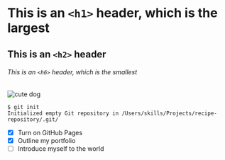 # This is an `<h1>` header, which is the largest
## This is an `<h2>` header
###### This is an `<h6>` header, which is the smallest

![cute dog](https://cdn.britannica.com/79/232779-050-6B0411D7/German-Shepherd-dog-Alsatian.jpg)

```
$ git init
Initialized empty Git repository in /Users/skills/Projects/recipe-repository/.git/
```

- [x] Turn on GitHub Pages
- [x] Outline my portfolio
- [ ] Introduce myself to the world
